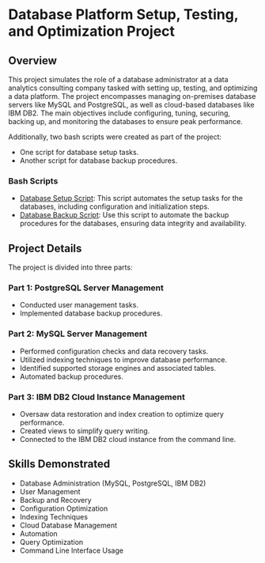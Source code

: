 # Database Platform Setup, Testing, and Optimization Project

## Overview
This project simulates the role of a database administrator at a data analytics consulting company tasked with setting up, testing, and optimizing a data platform. The project encompasses managing on-premises database servers like MySQL and PostgreSQL, as well as cloud-based databases like IBM DB2. The main objectives include configuring, tuning, securing, backing up, and monitoring the databases to ensure peak performance.

Additionally, two bash scripts were created as part of the project:
- One script for database setup tasks.
- Another script for database backup procedures.

### Bash Scripts
- [Database Setup Script](https://github.com/jzm0900/Database-Platform-Setup-Testing-and-Optimization/blob/main/db-backup.sh): This script automates the setup tasks for the databases, including configuration and initialization steps.
- [Database Backup Script](https://github.com/jzm0900/Database-Platform-Setup-Testing-and-Optimization/blob/main/db-setup.sh): Use this script to automate the backup procedures for the databases, ensuring data integrity and availability.
 
## Project Details
The project is divided into three parts:

### Part 1: PostgreSQL Server Management
- Conducted user management tasks.
- Implemented database backup procedures.

### Part 2: MySQL Server Management
- Performed configuration checks and data recovery tasks.
- Utilized indexing techniques to improve database performance.
- Identified supported storage engines and associated tables.
- Automated backup procedures.

### Part 3: IBM DB2 Cloud Instance Management
- Oversaw data restoration and index creation to optimize query performance.
- Created views to simplify query writing.
- Connected to the IBM DB2 cloud instance from the command line.

## Skills Demonstrated
- Database Administration (MySQL, PostgreSQL, IBM DB2)
- User Management
- Backup and Recovery
- Configuration Optimization
- Indexing Techniques
- Cloud Database Management
- Automation 
- Query Optimization
- Command Line Interface Usage


